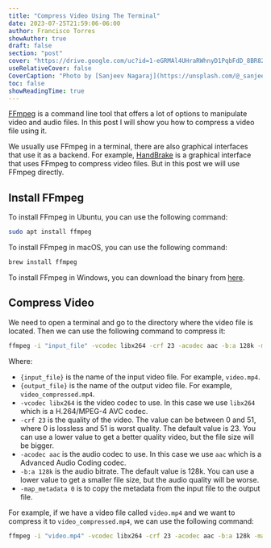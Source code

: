 ```yaml
---
title: "Compress Video Using The Terminal"
date: 2023-07-25T21:59:06-06:00
author: Francisco Torres
showAuthor: true
draft: false
section: "post"
cover: "https://drive.google.com/uc?id=1-eGRMAl4UHraRWhnyD1PqbFdD_8BR82a"
useRelativeCover: false
CoverCaption: "Photo by [Sanjeev Nagaraj](https://unsplash.com/@_sanjeev_ngrj_) on Unsplash"
toc: false
showReadingTime: true
---
```


[FFmpeg](https://ffmpeg.org/download.html) is a command line tool that offers a lot of options to manipulate video and audio files. In this post I will show you how to compress a video file using it.

We usually use FFmpeg in a terminal, there are also graphical interfaces that use it as a backend. For example, [HandBrake](https://handbrake.fr/) is a graphical interface that uses FFmpeg to compress video files. But in this post we will use FFmpeg directly.

## Install FFmpeg

To install FFmpeg in Ubuntu, you can use the following command:

```bash
sudo apt install ffmpeg
```

To install FFmpeg in macOS, you can use the following command:

```bash
brew install ffmpeg
```

To install FFmpeg in Windows, you can download the binary from [here](https://ffmpeg.org/download.html).

## Compress Video

We need to open a terminal and go to the directory where the video file is located. Then we can use the following command to compress it:

```bash
ffmpeg -i "input_file" -vcodec libx264 -crf 23 -acodec aac -b:a 128k -map_metadata 0 "output_file"
```

Where:

- `{input_file}` is the name of the input video file. For example, `video.mp4`.
- `{output_file}` is the name of the output video file. For example, `video_compressed.mp4`.
- `-vcodec libx264` is the video codec to use. In this case we use `libx264` which is a H.264/MPEG-4 AVC codec.
- `-crf 23` is the quality of the video. The value can be between 0 and 51, where 0 is lossless and 51 is worst quality. The default value is 23. You can use a lower value to get a better quality video, but the file size will be bigger.
- `-acodec aac` is the audio codec to use. In this case we use `aac` which is a Advanced Audio Coding codec.
- `-b:a 128k` is the audio bitrate. The default value is 128k. You can use a lower value to get a smaller file size, but the audio quality will be worse.
- `-map_metadata 0` is to copy the metadata from the input file to the output file.

For example, if we have a video file called `video.mp4` and we want to compress it to `video_compressed.mp4`, we can use the following command:

```bash
ffmpeg -i "video.mp4" -vcodec libx264 -crf 23 -acodec aac -b:a 128k -map_metadata 0 "video_compressed.mp4"
```
